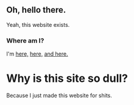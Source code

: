 ## Oh, hello there.

Yeah, this website exists.

### Where am I?

I'm [here,](https://nikostormkilla.newgrounds.com/) [here,](https://www.youtube.com/channel/UCKsQVAlqTmn84CFXJTmi9wg) [and here.](https://twitter.com/nikostormkilla)

# Why is this site so dull?

Because I just made this website for shits.

